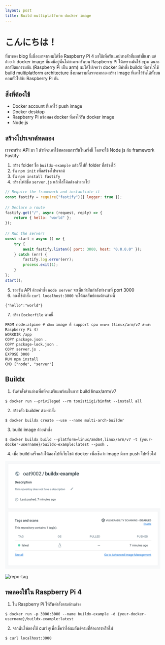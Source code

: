 ```yaml
---
layout: post
title: Build multiplatform docker image
---
```


# こんにちは！

ที่มาของ blog นี้เนื่องมาจากผมได้ซื้อ Raspberry Pi 4 มาใช้เพื่อรันแอปบางตัวที่ผมทำขึ้นมา แต่ด้วยว่า docker image ที่ผมมีอยู่นั้นไม่สามารถรันบน Raspberry Pi ได้เพราะมันใช้ cpu คนละสถาปัตยกรรมกัน (Raspberry Pi เป็น arm) ผมได้ไปเจอว่า docker มีคำสั่ง buildx ที่เอาไว้ใช้ build multiplatform architecture ซึ่งบทความนี้เราจะมาลองสร้าง image ที่เอาไว้รันได้ทั้งบนคอมทั่วไปกับ Raspberry Pi กัน

## สิ่งที่ต้องใช้

-   Docker account ที่เอาไว้ push image
-   Docker desktop
-   Raspberry Pi พร้อมลง docker ที่เอาไว้รัน docker image
-   Node js

## สร้างโปรเจกต์ทดลอง

เราจะสร้าง API มา 1 ตัวที่จะเอาใช้ทดสอบการรันในครั้งนี้ โดยจะใช้ Node js กับ framework Fastify

1. สร้าง folder ชื่อ `buildx-example` แล้วก็ไปที่ folder ที่สร้างไว้
2. รัน `npm init` เพื่อสร้างโปรเจกต์
3. รัน `npm install fastify`
4. สร้างไฟล์ชื่อ `server.js` แล้วใส่โค้ดด้างล่างลงไป

```js
// Require the framework and instantiate it
const fastify = require("fastify")({ logger: true });

// Declare a route
fastify.get("/", async (request, reply) => {
    return { hello: "world" };
});

// Run the server!
const start = async () => {
    try {
        await fastify.listen({ port: 3000, host: "0.0.0.0" });
    } catch (err) {
        fastify.log.error(err);
        process.exit(1);
    }
};
start();
```

5. รองรัน API ด้วยคำสั่ง `node server` จะเห็นว่ามันกำลังทำงานที่ port 3000
6. ลองใช้คำสั่ง `curl localhost:3000` จะได้ผลลัพธ์ตามด้านล่างนี้

```
{"hello":"world"}
```

7. สร้าง `Dockerfile` ตามนี้

```docker
FROM node:alpine # เลือก image ที่ support cpu ของเรา (linux/arm/v7 สำหรับ Raspberry Pi 4)
WORKDIR /app
COPY package.json .
COPY package-lock.json .
COPY server.js .
EXPOSE 3000
RUN npm install
CMD ["node", "server"]

```

## Buildx

1. รันคำสั่งด้านล่างเพื่อที่จะเตรียมพร้อมในการ build linux/arm/v7

```
$ docker run --privileged --rm tonistiigi/binfmt --install all
```

2. สร้างตัว builder ด้วยคำสั่ง

```
$ docker buildx create --use --name multi-arch-builder
```

3. build image ด้วยคำสั่ง

```
$ docker buildx build --platform=linux/amd64,linux/arm/v7 -t {your-docker-username}/buildx-example:latest --push .
```

4. เมื่อ build เสร็จแล้วให้ลองไปที่เว็บไซต์ docker เพื่อเช็คว่า image มีการ push ไปหรือไม่

![repo-home](/assets/docker-buildx/buildx-home.png)

![repo-tag](/assets/docker-buildx/jsbuildx-tag.png)

## ทดลองใช้ใน Raspberry Pi 4

1. ใน Raspberry Pi ให้รันคำสั่งตามด้านล่าง

```
$ docker run -p 3000:3000 --name buildx-example -d {your-docker-username}/buildx-example:latest
```

2. จากนั้นให้ลองใช้ curl ดูเพื่อเช็คว่าได้ผมลัพธ์ตามที่ต้องการหรือไม่

```
$ curl localhost:3000
```
